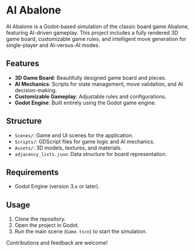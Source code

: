 # AI Abalone

AI Abalone is a Godot-based simulation of the classic board game Abalone, featuring AI-driven gameplay. This project includes a fully rendered 3D game board, customizable game rules, and intelligent move generation for single-player and AI-versus-AI modes.

## Features

- **3D Game Board**: Beautifully designed game board and pieces.
- **AI Mechanics**: Scripts for state management, move validation, and AI decision-making.
- **Customizable Gameplay**: Adjustable rules and configurations.
- **Godot Engine**: Built entirely using the Godot game engine.

## Structure

- `Scenes/`: Game and UI scenes for the application.
- `Scripts/`: GDScript files for game logic and AI mechanics.
- `Assets/`: 3D models, textures, and materials.
- `adjacency_lists.json`: Data structure for board representation.

## Requirements

- Godot Engine (version 3.x or later).

## Usage

1. Clone the repository.
2. Open the project in Godot.
3. Run the main scene (`Game.tscn`) to start the simulation.

Contributions and feedback are welcome!


